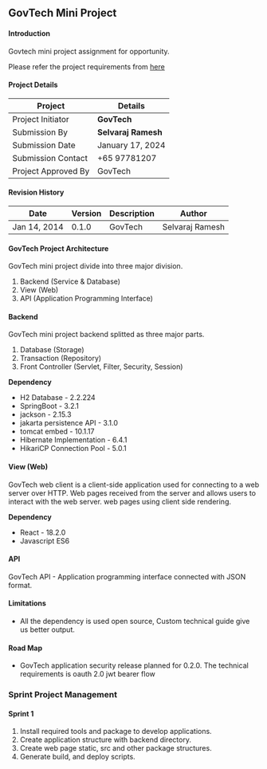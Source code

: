 ## GovTech Mini Project

#### Introduction

Govtech mini project assignment for opportunity.

Please refer the project requirements from
[here](requirements.md)

#### Project Details 


| Project             | Details             |
----------------------|---------------------|
| Project Initiator   | **GovTech**         |
| Submission By       | **Selvaraj Ramesh** |
| Submission Date     | January 17, 2024    |
| Submission Contact  | +65 97781207        |
| Project Approved By | GovTech             |

#### Revision History

| Date         | Version | Description | Author          |
---------------|---------|-------------|-----------------|
| Jan 14, 2014 | 0.1.0   | GovTech     | Selvaraj Ramesh |


#### GovTech Project Architecture

GovTech mini project divide into three major division.

1. Backend (Service & Database)
2. View (Web)
3. API (Application Programming Interface)

#### Backend

GovTech mini project backend splitted as three major parts.

1. Database (Storage)
2. Transaction (Repository)
3. Front Controller (Servlet, Filter, Security, Session)

**Dependency**

* H2 Database - 2.2.224
* SpringBoot - 3.2.1
* jackson - 2.15.3
* jakarta persistence API - 3.1.0
* tomcat embed - 10.1.17
* Hibernate Implementation - 6.4.1
* HikariCP Connection Pool - 5.0.1


#### View (Web)

GovTech web client is a client-side application used for connecting to a web server over HTTP. Web pages received from the server and allows users to interact with the web server. web pages using client side rendering.

**Dependency**

* React - 18.2.0
* Javascript ES6

#### API

GovTech API - Application programming interface connected with JSON format.

#### Limitations

* All the dependency is used open source, Custom technical guide give us better output.

#### Road Map

- GovTech application security release planned for 0.2.0.
The technical requirements is oauth 2.0 jwt bearer flow



### Sprint Project Management

#### Sprint 1

1. Install required tools and package to develop applications.
2. Create application structure with backend directory.
3. Create web page static, src and other package structures.
4. Generate build, and deploy scripts. 

    





